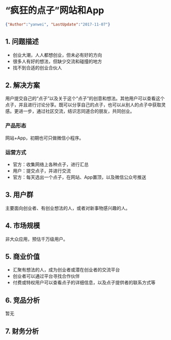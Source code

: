 # “疯狂的点子”网站和App

```json
{"Author":"yanwei", "LastUpdate":"2017-11-07"}
```

## 1. 问题描述
* 创业大潮，人人都想创业，但未必有好的方向
* 很多人有好的想法，但缺少交流和碰撞的地方
* 找不到合适的创业合伙人

## 2. 解决方案

用户提交自己的“点子”以及关于这个“点子”的创意和想法。其他用户可以查看这个点子，并且进行讨论分享。既可以分享自己的点子，也可以从别人的点子中获取灵感。更进一步，通过社区交流，结识志同道合的朋友，共同创业。

### 产品形态

网站+App，初期也可只做微信小程序。

### 运营方式

* 官方：收集网络上各种点子，进行汇总
* 用户：提交点子，并进行交流
* 官方：每天选出一个点子，在网站、App置顶，以及微信公众号推送

## 3. 用户群
主要面向创业者、有创业想法的人，或者对新事物感兴趣的人。

## 4. 市场规模
非大众应用，预估千万级用户。

## 5. 商业价值
* 汇聚有想法的人，成为创业者或潜在创业者的交流平台
* 创业者可以通过平台寻找合作伙伴
* 付费或特权用户可以查看点子的详细信息，以及点子提供者的联系方式等

## 6. 竞品分析
暂无

## 7. 财务分析
